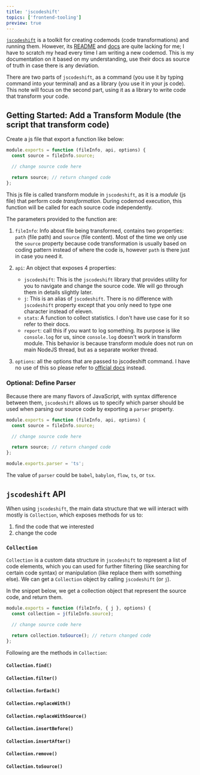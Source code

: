 ```yaml
---
title: 'jscodeshift'
topics: ['frontend-tooling']
preview: true
---
```


[`jscodeshift`](https://github.com/facebook/jscodeshift) is a toolkit for creating codemods (code transformations) and running them. However, its [README](https://github.com/facebook/jscodeshift#jscodeshift--) and [docs](https://github.com/facebook/jscodeshift/wiki/jscodeshift-Documentation) are quite lacking for me; I have to scratch my head every time I am writing a new codemod. This is my documentation on it based on my understanding, use their docs as source of truth in case there is any deviation.

There are two parts of `jscodeshift`, as a command (you use it by typing command into your terminal) and as a library (you use it in your js code). This note will focus on the second part, using it as a library to write code that transform your code.

## Getting Started: Add a Transform Module (the script that transform code)

Create a js file that export a function like below:

```js
module.exports = function (fileInfo, api, options) {
  const source = fileInfo.source;

  // change source code here

  return source; // return changed code
};
```

This js file is called transform module in `jscodeshift`, as it is a _module_ (js file) that perform code _transformation_. During codemod execution, this function will be called for each source code independently.

The parameters provided to the function are:

1. `fileInfo`: Info about file being transformed, contains two properties: `path` (file path) and `source` (file content). Most of the time we only use the `source` property because code transformation is usually based on coding pattern instead of where the code is, however `path` is there just in case you need it.
1. `api`: An object that exposes 4 properties:

   - `jscodeshift`: This is the `jscodeshift` library that provides utility for you to navigate and change the source code. We will go through them in details slightly later.
   - `j`: This is an alias of `jscodeshift`. There is no difference with `jscodeshift` property except that you only need to type one character instead of eleven.
   - `stats`: A function to collect statistics. I don't have use case for it so refer to their docs.
   - `report`: call this if you want to log something. Its purpose is like `console.log` for us, since `console.log` doesn't work in transform module. This behavior is because transform module does not run on main NodeJS thread, but as a separate worker thread.

1. `options`: all the options that are passed to jscodeshift command. I have no use of this so please refer to [official docs](https://github.com/facebook/jscodeshift#options) instead.

### Optional: Define Parser

Because there are many flavors of JavaScript, with syntax difference between them, `jscodeshift` allows us to specify which parser should be used when parsing our source code by exporting a `parser` property.

```js twoslash {9}
module.exports = function (fileInfo, api, options) {
  const source = fileInfo.source;

  // change source code here

  return source; // return changed code
};

module.exports.parser = 'ts';
```

The value of `parser` could be `babel`, `babylon`, `flow`, `ts`, or `tsx`.

## `jscodeshift` API

When using `jscodeshift`, the main data structure that we will interact with mostly is `Collection`, which exposes methods for us to:

1. find the code that we interested
2. change the code

### `Collection`

`Collection` is a custom data structure in `jscodeshift` to represent a list of code elements, which you can used for further filtering (like searching for certain code syntax) or manipulation (like replace them with something else). We can get a `Collection` object by calling `jscodeshift` (or `j`).

In the snippet below, we get a collection object that represent the source code, and return them.

```js {1,5}
module.exports = function (fileInfo, { j }, options) {
  const collection = j(fileInfo.source);

  // change source code here

  return collection.toSource(); // return changed code
};
```

Following are the methods in `Collection`:

#### `Collection.find()`

#### `Collection.filter()`

#### `Collection.forEach()`

#### `Collection.replaceWith()`

#### `Collection.replaceWithSource()`

#### `Collection.insertBefore()`

#### `Collection.insertAfter()`

#### `Collection.remove()`

#### `Collection.toSource()`
